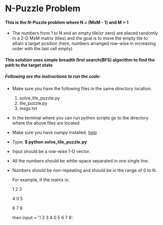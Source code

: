 # N-Puzzle Problem
#### This is the N-Puzzle problem where N = (MxM - 1) and M > 1
- The numbers from 1 to N and an empty tile(or zero) are placed randomly in a 2-D MxM matrix (tiles) and the goal is to move the empty tile to attain a target position (here, numbers arranged row-wise in increasing order with the last cell empty)

#### This solution uses simple breadth first search(BFS) algorithm to find the path to the target state

##### Following are the instructions to run the code:
- Make sure you have the following files in the same directory location:
   1) solve_tile_puzzle.py
   2) tile_puzzle.py
   3) msgs.txt
- In the terminal where you can run python scripts go to the directory where the above files are located
- Make sure you have numpy installed. *[help](https://docs.scipy.org/doc/numpy/user/install.html)*
- Type: **$ python solve_tile_puzzle.py**
- Input should be a row-wise 1-D vector.
- All the numbers should be white-space separated in one single line.
- Numbers should be non-repeating and should be in the range of 0 to N.

   For example, if the matrix is:
   
   1 2 3
   
   4 0 5 
   
   6 7 8
   
   then input = '1 2 3 4 0 5 6 7 8'.
   

